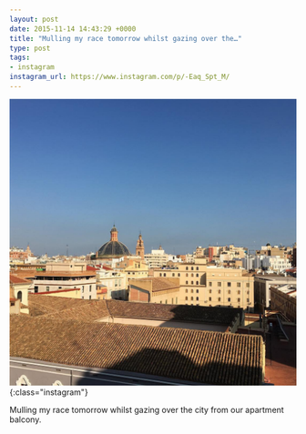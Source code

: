```yaml
---
layout: post
date: 2015-11-14 14:43:29 +0000
title: "Mulling my race tomorrow whilst gazing over the…"
type: post
tags:
- instagram
instagram_url: https://www.instagram.com/p/-Eaq_Spt_M/
---
```


![Instagram - -Eaq_Spt_M](/img/-Eaq_Spt_M.jpg){:class="instagram"}

Mulling my race tomorrow whilst gazing over the city from our apartment balcony.
